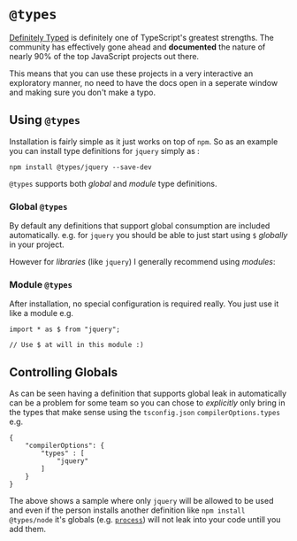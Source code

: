 # `@types`

[Definitely Typed](https://github.com/DefinitelyTyped/DefinitelyTyped) is definitely one of TypeScript's greatest strengths. The community has effectively gone ahead and **documented** the nature of nearly 90% of the top JavaScript projects out there.

This means that you can use these projects in a very interactive an exploratory manner, no need to have the docs open in a seperate window and making sure you don't make a typo.

## Using `@types`

Installation is fairly simple as it just works on top of `npm`. So as an example you can install type definitions for `jquery` simply as :

```
npm install @types/jquery --save-dev
```

`@types` supports both *global* and *module* type definitions.


### Global `@types`

By default any definitions that support global consumption are included automatically. e.g. for `jquery` you should be able to just start using `$` *globally* in your project.

However for *libraries*  (like `jquery`) I generally recommend using *modules*:

### Module `@types`

After installation, no special configuration is required really. You just use it like a module e.g.

```
import * as $ from "jquery";

// Use $ at will in this module :)
```

## Controlling Globals

As can be seen having a definition that supports global leak in automatically can be a problem for some team so you can chose to *explicitly* only bring in the types that make sense using the `tsconfig.json` `compilerOptions.types` e.g.

```
{
    "compilerOptions": {
        "types" : [
            "jquery"
        ]
    }
}
```

The above shows a sample where only `jquery` will be allowed to be used and even if the person installs another definition like `npm install @types/node` it's globals (e.g. [`process`](https://nodejs.org/api/process.html)) will not leak into your code untill you add them.
